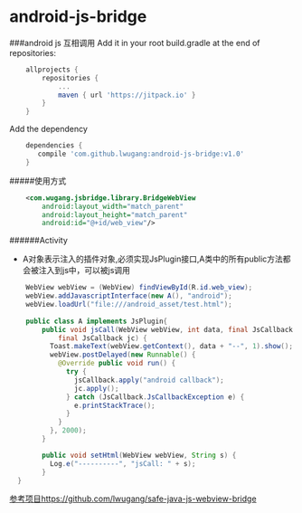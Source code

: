 # android-js-bridge
###android js 互相调用
Add it in your root build.gradle at the end of repositories:
~~~gradle
	allprojects {
		repositories {
			...
			maven { url 'https://jitpack.io' }
		}
	}
~~~
Add the dependency
~~~gradle
    dependencies {
	   compile 'com.github.lwugang:android-js-bridge:v1.0'
	}
~~~

#####使用方式
~~~xml
	<com.wugang.jsbridge.library.BridgeWebView
        android:layout_width="match_parent"
        android:layout_height="match_parent"
        android:id="@+id/web_view"/>
~~~
######Activity
- A对象表示注入的插件对象,必须实现JsPlugin接口,A类中的所有public方法都会被注入到js中，可以被js调用
~~~java
	WebView webView = (WebView) findViewById(R.id.web_view);
    webView.addJavascriptInterface(new A(), "android");
    webView.loadUrl("file:///android_asset/test.html");
    
    public class A implements JsPlugin{
        public void jsCall(WebView webView, int data, final JsCallback jsCallback,
            final JsCallback jc) {
          Toast.makeText(webView.getContext(), data + "--", 1).show();
          webView.postDelayed(new Runnable() {
            @Override public void run() {
              try {
                jsCallback.apply("android callback");
                jc.apply();
              } catch (JsCallback.JsCallbackException e) {
                e.printStackTrace();
              }
            }
          }, 2000);
        }

        public void setHtml(WebView webView, String s) {
          Log.e("----------", "jsCall: " + s);
        }
  }
~~~
[参考项目https://github.com/lwugang/safe-java-js-webview-bridge](https://github.com/lwugang/safe-java-js-webview-bridge)